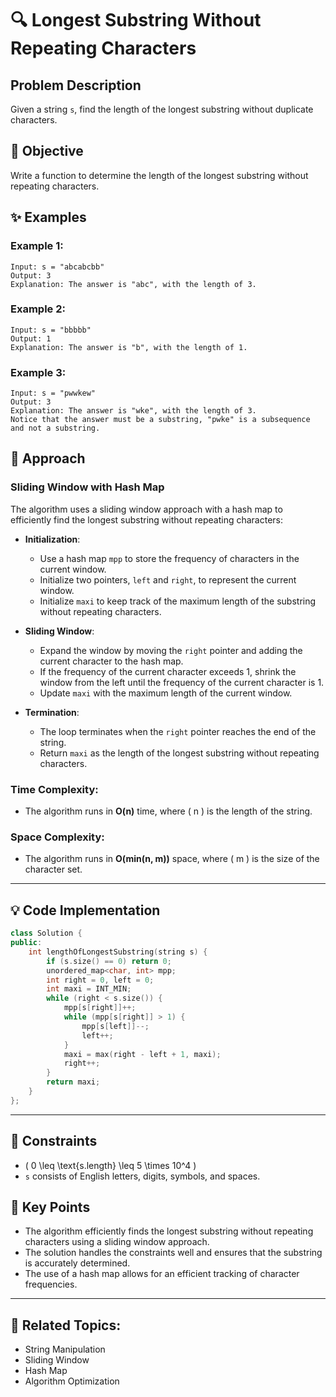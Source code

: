 # 🔍 **Longest Substring Without Repeating Characters**

## Problem Description

Given a string `s`, find the length of the longest substring without duplicate characters.

## 🎯 **Objective**

Write a function to determine the length of the longest substring without repeating characters.

## ✨ **Examples**

### Example 1:
```plaintext
Input: s = "abcabcbb"
Output: 3
Explanation: The answer is "abc", with the length of 3.
```

### Example 2:
```plaintext
Input: s = "bbbbb"
Output: 1
Explanation: The answer is "b", with the length of 1.
```

### Example 3:
```plaintext
Input: s = "pwwkew"
Output: 3
Explanation: The answer is "wke", with the length of 3.
Notice that the answer must be a substring, "pwke" is a subsequence and not a substring.
```

## 🚀 **Approach**

### **Sliding Window with Hash Map**

The algorithm uses a sliding window approach with a hash map to efficiently find the longest substring without repeating characters:

- **Initialization**:
  - Use a hash map `mpp` to store the frequency of characters in the current window.
  - Initialize two pointers, `left` and `right`, to represent the current window.
  - Initialize `maxi` to keep track of the maximum length of the substring without repeating characters.

- **Sliding Window**:
  - Expand the window by moving the `right` pointer and adding the current character to the hash map.
  - If the frequency of the current character exceeds 1, shrink the window from the left until the frequency of the current character is 1.
  - Update `maxi` with the maximum length of the current window.

- **Termination**:
  - The loop terminates when the `right` pointer reaches the end of the string.
  - Return `maxi` as the length of the longest substring without repeating characters.

### **Time Complexity**:
- The algorithm runs in **O(n)** time, where \( n \) is the length of the string.

### **Space Complexity**:
- The algorithm runs in **O(min(n, m))** space, where \( m \) is the size of the character set.

---

## 💡 **Code Implementation**

```cpp
class Solution {
public:
    int lengthOfLongestSubstring(string s) {
        if (s.size() == 0) return 0;
        unordered_map<char, int> mpp;
        int right = 0, left = 0;
        int maxi = INT_MIN;
        while (right < s.size()) {
            mpp[s[right]]++;
            while (mpp[s[right]] > 1) {
                mpp[s[left]]--;
                left++;
            }
            maxi = max(right - left + 1, maxi);
            right++;
        }
        return maxi;
    }
};
```

---

## 🔧 **Constraints**

- \( 0 \leq \text{s.length} \leq 5 \times 10^4 \)
- `s` consists of English letters, digits, symbols, and spaces.

## 🌟 **Key Points**

- The algorithm efficiently finds the longest substring without repeating characters using a sliding window approach.
- The solution handles the constraints well and ensures that the substring is accurately determined.
- The use of a hash map allows for an efficient tracking of character frequencies.

---

## 🔗 **Related Topics**:
- String Manipulation
- Sliding Window
- Hash Map
- Algorithm Optimization